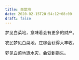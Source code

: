 ```yaml
---
title: 白菜地
date: 2020-02-15T20:54:12+08:00
draft: false
---
```


梦见白菜地，意味着会有更多的财产。



农民梦见白菜地，庄稼会获得大丰收。



梦见白菜地遭水灾，会受到损失。

